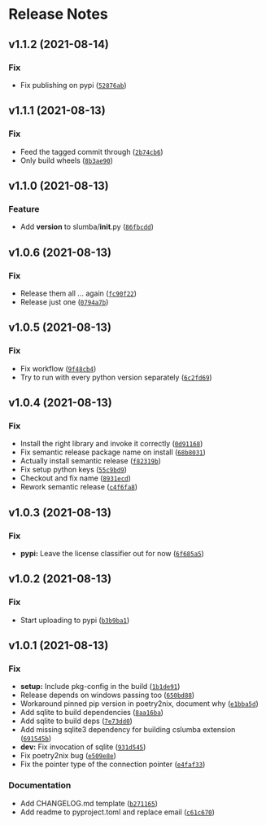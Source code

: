 # Release Notes

<!--next-version-placeholder-->

## v1.1.2 (2021-08-14)
### Fix
* Fix publishing on pypi ([`52876ab`](https://github.com/cpcloud/slumba/commit/52876ab065787d254f1d02cc1e2f609e6ea599ec))

## v1.1.1 (2021-08-13)
### Fix
* Feed the tagged commit through ([`2b74cb6`](https://github.com/cpcloud/slumba/commit/2b74cb634ddd2d2e6112b495f1c78ae4a15c644e))
* Only build wheels ([`8b3ae90`](https://github.com/cpcloud/slumba/commit/8b3ae901b29c6a749fdc867bd5d0185563d19679))

## v1.1.0 (2021-08-13)
### Feature
* Add __version__ to slumba/__init__.py ([`86fbcdd`](https://github.com/cpcloud/slumba/commit/86fbcdd0122495a5b0a55c3c57913b9dc34c5bae))

## v1.0.6 (2021-08-13)
### Fix
* Release them all ... again ([`fc90f22`](https://github.com/cpcloud/slumba/commit/fc90f22278bbffd8261e0cee562af15891785dbb))
* Release just one ([`0794a7b`](https://github.com/cpcloud/slumba/commit/0794a7b7ca6663265a64f9f1e6c01ec81e6a5b41))

## v1.0.5 (2021-08-13)
### Fix
* Fix workflow ([`9f48cb4`](https://github.com/cpcloud/slumba/commit/9f48cb4dfbdb4ef0b6705f534680b8b5de7b8670))
* Try to run with every python version separately ([`6c2fd69`](https://github.com/cpcloud/slumba/commit/6c2fd69a4bcfa278079e72c6c098121936901cef))

## v1.0.4 (2021-08-13)
### Fix
* Install the right library and invoke it correctly ([`0d91168`](https://github.com/cpcloud/slumba/commit/0d91168ace122c5d513f8baa90466cac2335a18c))
* Fix semantic release package name on install ([`68b8031`](https://github.com/cpcloud/slumba/commit/68b8031ab0eb2b3df6a21023d557491f71f569cf))
* Actually install semantic release ([`f82319b`](https://github.com/cpcloud/slumba/commit/f82319b536ba99b46281f40add02d23981dc8ea8))
* Fix setup python keys ([`55c9bd9`](https://github.com/cpcloud/slumba/commit/55c9bd98da187ec07d2ee2abd42b4213b87d8425))
* Checkout and fix name ([`8931ecd`](https://github.com/cpcloud/slumba/commit/8931ecde6dcf62a7a91544dc76f711ffef18bd4d))
* Rework semantic release ([`c4f6fa8`](https://github.com/cpcloud/slumba/commit/c4f6fa886c94489d56a766018dedcd2e643428eb))

## v1.0.3 (2021-08-13)
### Fix
* **pypi:** Leave the license classifier out for now ([`6f685a5`](https://github.com/cpcloud/slumba/commit/6f685a50b652eeade8d8b72fd6b292839b0e17d4))

## v1.0.2 (2021-08-13)
### Fix
* Start uploading to pypi ([`b3b9ba1`](https://github.com/cpcloud/slumba/commit/b3b9ba1f50210a6d617d0d09bf80077aa37fb902))

## v1.0.1 (2021-08-13)
### Fix
* **setup:** Include pkg-config in the build ([`1b1de91`](https://github.com/cpcloud/slumba/commit/1b1de918f59b7a68851541ee68c00e10dc4266fd))
* Release depends on windows passing too ([`650bd88`](https://github.com/cpcloud/slumba/commit/650bd88694a5e8168e342f4b1e2d346f36a4ce86))
* Workaround pinned pip version in poetry2nix, document why ([`e1bba5d`](https://github.com/cpcloud/slumba/commit/e1bba5d71b5d53a4b34c41a9507e63d0ba8be9fa))
* Add sqlite to build dependencies ([`8aa16ba`](https://github.com/cpcloud/slumba/commit/8aa16bacf6b5134185bcbde55d47626a041fba1e))
* Add sqlite to build deps ([`7e73dd0`](https://github.com/cpcloud/slumba/commit/7e73dd020618a458b5144ba0da9bdfd37b3ea21f))
* Add missing sqlite3 dependency for building cslumba extension ([`691545b`](https://github.com/cpcloud/slumba/commit/691545b1df5b5924a8a110c88e3dcd3dc0298f2f))
* **dev:** Fix invocation of sqlite ([`931d545`](https://github.com/cpcloud/slumba/commit/931d54599e3205ce137c49fff5b4df17f849c915))
* Fix poetry2nix bug ([`e509e8e`](https://github.com/cpcloud/slumba/commit/e509e8e0baa5f3ca057ec9fbcd5502078c17f6b1))
* Fix the pointer type of the connection pointer ([`e4faf33`](https://github.com/cpcloud/slumba/commit/e4faf339172e2a79fc75ffe70e742601715d77ec))

### Documentation
* Add CHANGELOG.md template ([`b271165`](https://github.com/cpcloud/slumba/commit/b2711653cb7ad4cb721db2fd62a006e125ff094f))
* Add readme to pyproject.toml and replace email ([`c61c670`](https://github.com/cpcloud/slumba/commit/c61c67031c925638e15a9418cb919a2766845c07))
